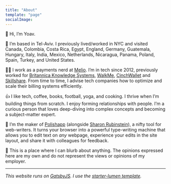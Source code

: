 ```yaml
---
title: "About"
template: "page"
socialImage:
---
```


👋 Hi, I’m Yoav. 

🛫 I’m based in Tel-Aviv. I previously lived/worked in NYC and visited Canada, Colombia, Costa Rica, Egypt, England, Germany, Guatemala, Hungary, Italy, India, Mexico, Netherlands, Nicaragua, Panama, Poland, Spain, Turkey, and United States.

👨‍💻 I work as a payments nerd at [Melio](https://www.meliopayments.com). I’m in tech since 2012, previously worked for [Britannica Knowledge Systems](https://www.britannica-ks.com/), [WalkMe](https://www.walkme.com/), [CinchWallet](https://shopcinchwalletin.com/) and [Skillshare](https://www.skillshare.com). From time to time, I advise tech companies how to optimize and scale their billing systems efficiently.

👍 I like tech, coffee, books, football, yoga, and cooking. I thrive when I’m building things from scratch. I enjoy forming relationships with people. I’m a curious person that loves deep-diving into complex concepts and becoming a subject-matter expert.

💅 I’m the maker of [Polishapp](https://polish.launchaco.com/) (alongside [Sharon Rubinstein](https://www.linkedin.com/in/sharon-rubinstein/)), a nifty tool for web-writers. It turns your browser into a powerful type-writing machine that allows you to edit text on _any_ webpage, experience your edits in the site layout, and share it with colleagues for feedback.

💭 This is a place where I can blurb about anything. The opinions expressed here are my own and do not represent the views or opinions of my employer.


---
_This website runs on [GatsbyJS](https://www.gatsbyjs.com/). I use the [starter-lumen template](https://www.gatsbyjs.com/starters/alxshelepenok/gatsby-starter-lumen/)._